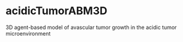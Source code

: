 # acidicTumorABM3D
3D agent-based model of avascular tumor growth in the acidic tumor microenvironment

